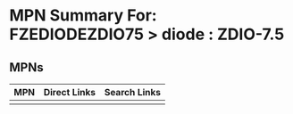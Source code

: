 



# MPN Summary For: FZEDIODEZDIO75 > diode : ZDIO-7.5

## MPNs
  

|MPN|Direct Links|Search Links|
| :--- | :--- | :--- |
||||
